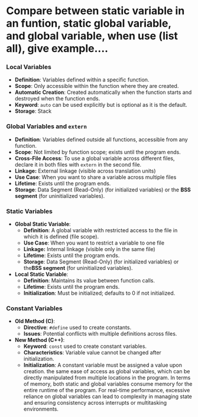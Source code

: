 # Compare between static variable in an funtion, static global variable, and global variable, when use (list all), give example....

### Local Variables
- **Definition**: Variables defined within a specific function.
- **Scope**: Only accessible within the function where they are created.
- **Automatic Creation**: Created automatically when the function starts and destroyed when the function ends.
- **Keyword**: `auto` can be used explicitly but is optional as it is the default.
- **Storage**: Stack


### Global Variables and `extern`
- **Definition**: Variables defined outside all functions, accessible from any function.
- **Scope**: Not limited by function scope; exists until the program ends.
- **Cross-File Access**: To use a global variable across different files, declare it in both files with `extern` in the second file.
- **Linkage:** External linkage (visible across translation units)
- **Use Case**: When you want to share a variable across multiple files
- **Lifetime**: Exists until the program ends.
- **Storage**: Data Segment (Read-Only) (for initialized variables) or the **BSS segment** (for uninitialized variables).
### Static Variables
- **Global Static Variable**: 
  - **Definition**: A global variable with restricted access to the file in which it is defined (file scope).
  - **Use Case**: When you want to restrict a variable to one file
  - **Linkage:** Internal linkage (visible only in the same file)
  - **Lifetime**: Exists until the program ends.
  - **Storage**: Data Segment (Read-Only) (for initialized variables) or the**BSS segment** (for uninitialized variables).
- **Local Static Variable**: 
  - **Definition**: Maintains its value between function calls.
  - **Lifetime**: Exists until the program ends.
  - **Initialization**: Must be initialized; defaults to 0 if not initialized.


### Constant Variables
- **Old Method (C)**: 
  - **Directive**: `#define` used to create constants.
  - **Issues**: Potential conflicts with multiple definitions across files.
- **New Method (C++)**: 
  - **Keyword**: `const` used to create constant variables.
  - **Characteristics**: Variable value cannot be changed after initialization.
  - **Initialization**: A constant variable must be assigned a value upon creation. the same ease of access as global variables, which can be directly manipulated from multiple locations in the program. In terms of memory, both static and global variables consume memory for the entire runtime of the program. For real-time performance, excessive reliance on global variables can lead to complexity in managing state and ensuring consistency across interrupts or multitasking environments.

